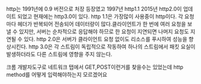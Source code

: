 http는 1991년에 0.9 버전으로 처장 등장였고 1997년 http1.1 2015년 http2.0이 업데이트 되었고 현재에는 http3.0이 있다.
http 1.1은 가장많이 사용중이 http이다. 각 요청마다 헤더가 반복되어 전송되어 데이터량이 많다.클라이언트가 한 번에 여러 요청을 보낼 수 있지만, 서버는 순차적으로 응답해야 하므로 한 요청이 지연되면 나머지 요청도 지연될 수 있다.
http 2.0은 서버가 클라이언트 요청 없이도 리소스를 푸시하여 성능을 향상시킨다.
http 3.0은 각 스트림이 독립적으로 작동하여 하나의 스트림에서 패킷 요실이 발생하더라도 다른 스트림에 영향을 주지 않는다.

크롬 개발자도구로 네트워크 탭에서 GET,POST이런거를 찾을수는 있었는데 http method를 어떻게 입력해야하는지 모르겠어요